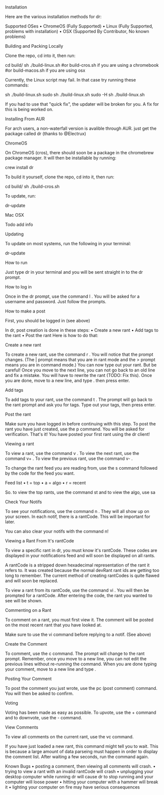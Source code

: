
Installation

Here are the various installation methods for dr:

Supported OSes
• ChromeOS (Fully Supported)
• Linux (Fully Supported, problems with installation)
• OSX (Supported By Contributor, No known problems)

Building and Packing Locally

Clone the repo, cd into it, then run:

cd build/
sh ./build-linux.sh
#or build-cros.sh if you are using a chromebook
#or build-macos.sh if you are using osx



Currently, the Linux script may fail. In that case try running these commands:

sh ./build-linux.sh
sudo sh ./build-linux.sh
sudo -H sh ./build-linux.sh



If you had to use that "quick fix", the updater will be broken for you. A fix for this is being worked on.

Installing From AUR

For arch users, a non-waterfall version is avalible through AUR. just get the package called dr (thanks to @Electrux)

ChromeOS

On ChromeOS (cros), there should soon be a package in the chromebrew package manager. It will then be installable by running:

crew install dr



To build it yourself, clone the repo, cd into it, then run:

cd build/
sh ./build-cros.sh



To update, run:

dr-update



Mac OSX

Todo add info

Updating

To update on most systems, run the following in your terminal:

dr-update



How to run

Just type dr in your terminal and you will be sent straight in to the dr prompt.

How to log in

Once in the dr prompt, use the command l . You will be asked for a username and password. Just follow the prompts.

How to make a post

First, you should be logged in (see above)

In dr, post creation is done in these steps:
• Create a new rant
• Add tags to the rant
• Post the rant Here is how to do that:

Create a new rant

To create a new rant, use the command r . You will notice that the prompt changes. (The | prompt means that you are in rant mode and the > prompt means you are in command mode.) You can now type out your rant. But be careful! Once you move to the next line, you can not go back to an old line and fix a mistake. You will have to rewrite the rant (TODO: Fix this). Once you are done, move to a new line, and type . then press enter.

Add tags

To add tags to your rant, use the command t . The prompt will go back to the rant prompt and ask you for tags. Type out your tags, then press enter.

Post the rant

Make sure you have logged in before continuing with this step. To post the rant you have just created, use the p command. You will be asked for verification. That's it! You have posted your first rant using the dr client!

Viewing a rant

To view a rant, use the command v . To view the next rant, use the command v+ . To view the previous rant, use the command v- .

To change the rant feed you are reading from, use the s command followed by the code for the feed you want.

Feed list
• t = top
• a = algo
• r = recent

So. to view the top rants, use the command st and to view the algo, use sa 

Check Your Notifs

To see your notifications, use the command n . They will all show up on your screen. In each notif, there is a rantCode. This will be important for later.

You can also clear your notifs with the command n! 

Viewing a Rant From It's rantCode

To view a specific rant in dr, you must know it's rantCode. These codes are displayed in your notifications feed and will soon be displayed on all rants.

A rantCode is a stripped down hexadecimal representation of the rant it refers to. It was created because the normal devRant rant ids are getting too long to remember. The current method of creating rantCodes is quite flawed and will soon be replaced.

To view a rant from its rantCode, use the command vi . You will then be prompted for a rantCode. After entering the code, the rant you wanted to see will be shown.

Commenting on a Rant

To comment on a rant, you must first view it. The comment will be posted on the most recent rant that you have looked at.

Make sure to use the vi command before replying to a notif. (See above)

Create the Comment

To comment, use the c command. The prompt will change to the rant prompt. Remember, once you move to a new line, you can not edit the previous lines without re-running the command. When you are done typing your comment, move to a new line and type . 

Posting Your Comment

To post the comment you just wrote, use the pc (post comment) command. You will then be asked to confirm.

Voting

Voting has been made as easy as possible. To upvote, use the + command and to downvote, use the - command.

View Comments

To view all comments on the current rant, use the vc command.

If you have just loaded a new rant, this command might tell you to wait. This is because a large amount of data parseing must happen in order to display the comment list. After waiting a few seconds, run the command again.

Known Bugs
• posting a comment, then viewing all comments will crash.
• trying to view a rant with an invalid rantCode will crash
• unplugging your desktop computer while running dr will cause dr to stop running and your computer will loose power
• hitting your computer with a hammer will break it
• lighting your computer on fire may have serious consequences

